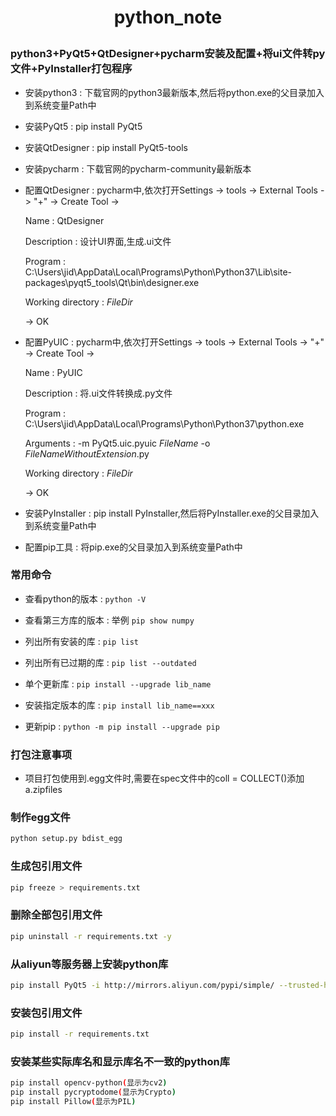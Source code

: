 # <p align = "center"> python_note </p>

### python3+PyQt5+QtDesigner+pycharm安装及配置+将ui文件转py文件+PyInstaller打包程序
- 安装python3 : 下载官网的python3最新版本,然后将python.exe的父目录加入到系统变量Path中

- 安装PyQt5 : pip install PyQt5

- 安装QtDesigner : pip install PyQt5-tools

- 安装pycharm : 下载官网的pycharm-community最新版本

- 配置QtDesigner : pycharm中,依次打开Settings -> tools -> External Tools ->  "+" -> Create Tool ->

	Name : QtDesigner

	Description : 设计UI界面,生成.ui文件

	Program : C:\Users\jid\AppData\Local\Programs\Python\Python37\Lib\site-packages\pyqt5_tools\Qt\bin\designer.exe

	Working directory : $FileDir$

	-> OK

- 配置PyUIC : pycharm中,依次打开Settings -> tools -> External Tools ->  "+" -> Create Tool ->

	Name : PyUIC

	Description : 将.ui文件转换成.py文件

	Program : C:\Users\jid\AppData\Local\Programs\Python\Python37\python.exe

	Arguments : -m PyQt5.uic.pyuic  $FileName$ -o $FileNameWithoutExtension$.py

	Working directory : $FileDir$

	-> OK
	
- 安装PyInstaller : pip install PyInstaller,然后将PyInstaller.exe的父目录加入到系统变量Path中

- 配置pip工具 : 将pip.exe的父目录加入到系统变量Path中


### 常用命令
- 查看python的版本 : `python -V`

- 查看第三方库的版本 : 举例 `pip show numpy`

- 列出所有安装的库 : `pip list`

- 列出所有已过期的库 : `pip list --outdated`

- 单个更新库 : `pip install --upgrade lib_name`

- 安装指定版本的库 : `pip install lib_name==xxx`

- 更新pip : `python -m pip install --upgrade pip`


### 打包注意事项
- 项目打包使用到.egg文件时,需要在spec文件中的coll = COLLECT()添加a.zipfiles

### 制作egg文件
```bash
python setup.py bdist_egg
```

### 生成包引用文件
```bash
pip freeze > requirements.txt
```

### 删除全部包引用文件
```bash
pip uninstall -r requirements.txt -y
```

### 从aliyun等服务器上安装python库
```bash
pip install PyQt5 -i http://mirrors.aliyun.com/pypi/simple/ --trusted-host mirrors.aliyun.com
```

### 安装包引用文件
```bash
pip install -r requirements.txt
```

### 安装某些实际库名和显示库名不一致的python库
```bash
pip install opencv-python(显示为cv2)
pip install pycryptodome(显示为Crypto)
pip install Pillow(显示为PIL)
```
							
